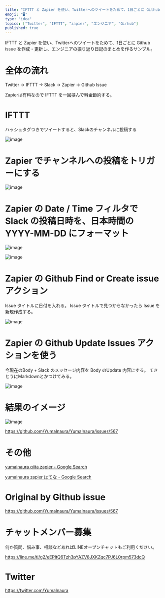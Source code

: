 ```yaml
---
title: "IFTTT と Zapier を使い、Twitterへのツイートをためて、1日ごとに Github issue を作成・更新し、エンジニアの"
emoji: "🖥"
type: "idea"
topics: ["Twitter", "IFTTT", "zapier", "エンジニア", "Girhub"]
published: true
---
```


IFTTT と Zapier を使い、Twitterへのツイートをためて、1日ごとに Github issue を作成・更新し、エンジニアの振り返り日記のまとめを作るサンプル。

# 全体の流れ

Twitter -> IFTTT -> Slack -> Zapier -> Github Issue

Zapierは有料なので IFTTT を一回挟んで料金節約する。


# IFTTT

ハッシュタグつきでツイートすると、Slackのチャンネルに投稿する

![image](https://user-images.githubusercontent.com/13635059/52514314-dc36d700-2c53-11e9-88e8-0c498174b2e2.png)

# Zapier でチャンネルへの投稿をトリガーにする

![image](https://user-images.githubusercontent.com/13635059/52514321-f83a7880-2c53-11e9-9f0e-f8059325468f.png)

# Zapier の Date / Time フィルタで Slack の投稿日時を、日本時間の YYYY-MM-DD にフォーマット



![image](https://user-images.githubusercontent.com/13635059/52514325-04bed100-2c54-11e9-91f7-74cb0ed61a1c.png)

![image](https://user-images.githubusercontent.com/13635059/52514336-17d1a100-2c54-11e9-8868-e35cd133fa86.png)

# Zapier の Github  Find or Create issue  アクション

Issue タイトルに日付を入れる。
Issue タイトルで見つからなかったら Issue を新規作成する。

![image](https://user-images.githubusercontent.com/13635059/52514360-48b1d600-2c54-11e9-8a94-9494259def3a.png)

# Zapier の Github Update Issues アクションを使う

今現在のBody + Slack のメッセージ内容を Body のUpdate 内容にする。
てきとうにMarkdownとかつけてみる。

![image](https://user-images.githubusercontent.com/13635059/52514381-8282dc80-2c54-11e9-8b74-c0b497b34a39.png)

# 結果のイメージ

![image](https://user-images.githubusercontent.com/13635059/52514399-b65e0200-2c54-11e9-8b65-ec65611ceb1e.png)

https://github.com/YumaInaura/YumaInaura/issues/567

# その他

[yumainaura qiita zapier - Google Search](https://www.google.com/search?q=yumainaura+qiita+zapier&oq=yumainaura+qiita+zapier&aqs=chrome..69i57j69i60l3j69i64l2.4105j0j7&sourceid=chrome&ie=UTF-8)

[yumainaura zapier はてな - Google Search](https://www.google.com/search?q=yumainaura+zapier+%E3%81%AF%E3%81%A6%E3%81%AA&oq=yumainaura+zapier+%E3%81%AF%E3%81%A6%E3%81%AA&aqs=chrome..69i57j69i60j69i64l2.5134j0j9&sourceid=chrome&ie=UTF-8)



# Original by Github issue

https://github.com/YumaInaura/YumaInaura/issues/567








<!-- Update From Qiita API -->

# チャットメンバー募集


何か質問、悩み事、相談などあればLINEオープンチャットもご利用ください。

https://line.me/ti/g2/eEPltQ6Tzh3pYAZV8JXKZqc7PJ6L0rpm573dcQ





# Twitter


https://twitter.com/YumaInaura


<!-- Update From Qiita API -->


